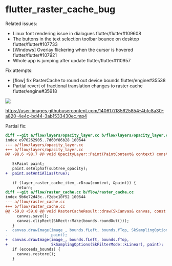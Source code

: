 # flutter_raster_cache_bug

Related issues:
- Linux font rendering issue in dialogues flutter/flutter#109608
- The buttons in the text selection toolbar bounce on desktop flutter/flutter#107733
- [Windows] Overlay flickering when the cursor is hovered flutter/flutter#107921
- Whole app is jumping after update flutter/flutter#110957

Fix attempts:
- [flow] fix RasterCache to round out device bounds flutter/engine#35538
- Partial revert of fractional translation changes to raster cache flutter/engine#35918

![](https://user-images.githubusercontent.com/140617/188180337-d07a4951-6d8c-47d3-9eca-3d5bc8e516c5.png)

https://user-images.githubusercontent.com/140617/185625854-4bfc8a30-a820-4e4c-bd44-3ab1533430ec.mp4

Partial fix:
```diff
diff --git a/flow/layers/opacity_layer.cc b/flow/layers/opacity_layer.cc
index e970262905..7d60f86b28 100644
--- a/flow/layers/opacity_layer.cc
+++ b/flow/layers/opacity_layer.cc
@@ -98,6 +98,7 @@ void OpacityLayer::Paint(PaintContext& context) const {
 
   SkPaint paint;
   paint.setAlphaf(subtree_opacity);
+  paint.setAntiAlias(true);
 
   if (layer_raster_cache_item_->Draw(context, &paint)) {
     return;
diff --git a/flow/raster_cache.cc b/flow/raster_cache.cc
index 9b6e72d43c..f2ebc10f52 100644
--- a/flow/raster_cache.cc
+++ b/flow/raster_cache.cc
@@ -59,8 +59,8 @@ void RasterCacheResult::draw(SkCanvas& canvas, const SkPaint* paint) const {
     canvas.save();
     canvas.clipRect(SkRect::Make(bounds.roundOut()));
   }
-  canvas.drawImage(image_, bounds.fLeft, bounds.fTop, SkSamplingOptions(),
-                   paint);
+  canvas.drawImage(image_, bounds.fLeft, bounds.fTop,
+                   SkSamplingOptions(SkFilterMode::kLinear), paint);
   if (exceeds_bounds) {
     canvas.restore();
   }
```
